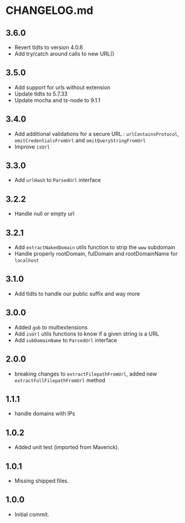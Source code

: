 CHANGELOG.md
============

3.6.0
-----
* Revert tldts to version 4.0.6
* Add try/catch around calls to new URL()

3.5.0
-----
* Add support for urls without extension
* Update tldts to 5.7.33
* Update mocha and ts-node to 9.1.1

3.4.0
-----
* Add additional validations for a secure URL : `urlContainsProtocol`, `omitCredentialsFromUrl` and `omitQueryStringFromUrl` 
* Improve `isUrl`

3.3.0
-----
* Add `urlHash` to `ParsedUrl` interface

3.2.2
-----
* Handle null or empty url

3.2.1
-----
* Add `extractNakedDomain` utils function to strip the `www` subdomain
* Handle properly rootDomain, fulDomain and rootDomainName for `localhost`

3.1.0
-----
* Add tldts to handle our public suffix and way more

3.0.0
------
* Added `gob` to multiextensions
* Add `isUrl` utils functions to know if a given string is a URL
* Add `subDomainName` to `ParsedUrl` interface

2.0.0
------
* breaking changes to `extractFilepathFromUrl`, added new `extractFullFilepathFromUrl` method

1.1.1
------
* handle domains with IPs


1.0.2
------
* Added unit test (imported from Maverick).

1.0.1
------
* Missing shipped files.


1.0.0
------
* Initial commit.
